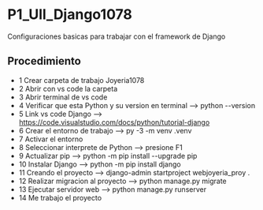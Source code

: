 # P1_Ull_Django1078
Configuraciones basicas para trabajar con el framework de Django

## Procedimiento 

- 1 Crear carpeta de trabajo      Joyeria1078
- 2 Abrir con vs code la carpeta
- 3 Abrir terminal de vs code
- 4 Verificar que esta Python y su version en terminal --> python --version
- 5 Link vs code Django --> https://code.visualstudio.com/docs/python/tutorial-django
- 6 Crear el entorno de trabajo --> py -3 -m venv .venv
- 7 Activar el entorno
- 8 Seleccionar interprete de Python --> presione F1
- 9 Actualizar pip --> python -m pip install --upgrade pip
- 10 Instalar Django --> python -m pip install django
- 11 Creando el proyecto --> django-admin startproject webjoyeria_proy .
- 12 Realizar migracion al proyecto --> python manage.py migrate
- 13 Ejecutar servidor web --> python manage.py runserver
- 14 Me trabajo el proyecto
